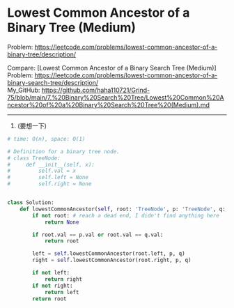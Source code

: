 Lowest Common Ancestor of a Binary Tree (Medium)
===

Problem: https://leetcode.com/problems/lowest-common-ancestor-of-a-binary-tree/description/

Compare: [Lowest Common Ancestor of a Binary Search Tree (Medium)]   
Problem: https://leetcode.com/problems/lowest-common-ancestor-of-a-binary-search-tree/description/  
My_GitHub: https://github.com/haha110721/Grind-75/blob/main/7.%20Binary%20Search%20Tree/Lowest%20Common%20Ancestor%20of%20a%20Binary%20Search%20Tree%20(Medium).md

---

1. (要想一下)
```python
# time: O(n), space: O(1)

# Definition for a binary tree node.
# class TreeNode:
#     def __init__(self, x):
#         self.val = x
#         self.left = None
#         self.right = None


class Solution:
    def lowestCommonAncestor(self, root: 'TreeNode', p: 'TreeNode', q: 'TreeNode') -> 'TreeNode':
        if not root: # reach a dead end, I didn't find anything here
            return None

        if root.val == p.val or root.val == q.val:
            return root

        left = self.lowestCommonAncestor(root.left, p, q)
        right = self.lowestCommonAncestor(root.right, p, q)

        if not left:
            return right
        if not right:
            return left
        return root
```

        

                
